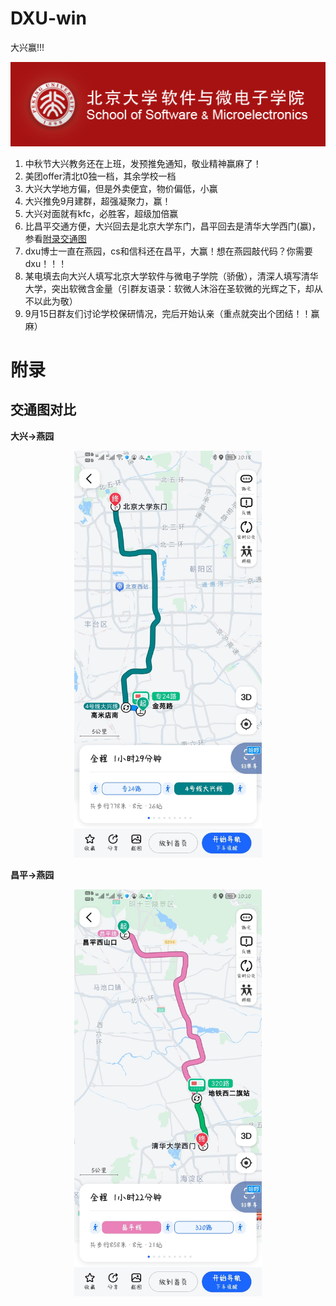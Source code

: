 # DXU-win
大兴赢!!!

<div align="center">
<center><img src="imgs/logo-v4-background.png" class="school-icon"></center>
</div>

1. 中秋节大兴教务还在上班，发预推免通知，敬业精神赢麻了！
2. 美团offer清北t0独一档，其余学校一档
3. 大兴大学地方偏，但是外卖便宜，物价偏低，小赢
4. 大兴推免9月建群，超强凝聚力，赢！
5. 大兴对面就有kfc，必胜客，超级加倍赢
6. 比昌平交通方便，大兴回去是北京大学东门，昌平回去是清华大学西门(赢)，参看[附录交通图](#交通图对比)
7. dxu博士一直在燕园，cs和信科还在昌平，大赢！想在燕园敲代码？你需要dxu！！！
8. 某电填去向大兴人填写北京大学软件与微电子学院（骄傲），清深人填写清华大学，突出软微含金量（引群友语录：软微人沐浴在圣软微的光辉之下，却从不以此为敬）
9. 9月15日群友们讨论学校保研情况，完后开始认亲（重点就突出个团结！！赢麻）




# 附录
## 交通图对比

**大兴->燕园**
<div align="center">
  <img src="imgs/dx-pku.jpg" width="300">
</div>

**昌平->燕园**
<div align="center">
  <img src="imgs/cp-pku.jpg" width="300">
</div>
